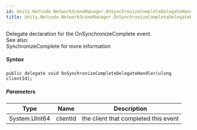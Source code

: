 ```yaml
---  
id: Unity.Netcode.NetworkSceneManager.OnSynchronizeCompleteDelegateHandler  
title: Unity.Netcode.NetworkSceneManager.OnSynchronizeCompleteDelegateHandler  
---
```


<div class="markdown level0 summary">

Delegate declaration for the OnSynchronizeComplete event.  
See also:  
SynchronizeComplete for more information

</div>

<div class="markdown level0 conceptual">

</div>

 

##### Syntax

<div class="codewrapper">

``` lang-csharp
public delegate void OnSynchronizeCompleteDelegateHandler(ulong clientId);
```

</div>

##### Parameters

| Type          | Name     | Description                          |
|---------------|----------|--------------------------------------|
| System.UInt64 | clientId | the client that completed this event |

 
